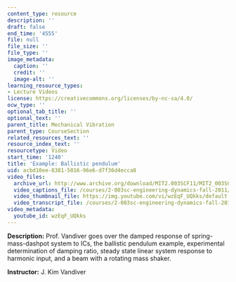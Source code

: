 ```yaml
---
content_type: resource
description: ''
draft: false
end_time: '4555'
file: null
file_size: ''
file_type: ''
image_metadata:
  caption: ''
  credit: ''
  image-alt: ''
learning_resource_types:
- Lecture Videos
license: https://creativecommons.org/licenses/by-nc-sa/4.0/
ocw_type: ''
optional_tab_title: ''
optional_text: ''
parent_title: Mechanical Vibration
parent_type: CourseSection
related_resources_text: ''
resource_index_text: ''
resourcetype: Video
start_time: '1240'
title: 'Example: Ballistic pendulum'
uid: acbd10ee-8381-5016-96e6-d7f36d4ecca8
video_files:
  archive_url: http://www.archive.org/download/MIT2.003SCF11/MIT2_003SCF11_lec20_300k.mp4
  video_captions_file: /courses/2-003sc-engineering-dynamics-fall-2011/26cb7b78078b5ff880f1378aee15f618_wzEqF_UQkks.vtt
  video_thumbnail_file: https://img.youtube.com/vi/wzEqF_UQkks/default.jpg
  video_transcript_file: /courses/2-003sc-engineering-dynamics-fall-2011/46280b0c713853b6b6cdfebeddd3b040_wzEqF_UQkks.pdf
video_metadata:
  youtube_id: wzEqF_UQkks
---
```

**Description:** Prof. Vandiver goes over the damped response of spring-mass-dashpot system to ICs, the ballistic pendulum example, experimental determination of damping ratio, steady state linear system response to harmonic input, and a beam with a rotating mass shaker.

**Instructor:** J. Kim Vandiver